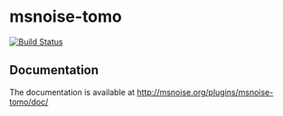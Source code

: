 # msnoise-tomo

[![Build Status](https://travis-ci.org/ThomasLecocq/msnoise-tomo.png)](https://travis-ci.org/ThomasLecocq/msnoise-tomo)

## Documentation

The documentation is available at http://msnoise.org/plugins/msnoise-tomo/doc/

